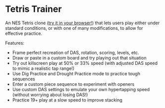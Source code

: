 # Tetris Trainer

An NES Tetris clone ([try it in your browser!](https://gregorycannon.github.io/TetrisTrainer)) that lets users play either under standard conditions, or with one of many modifications, to allow for effective practice.
 
Features:

- Frame perfect recreation of DAS, rotation, scoring, levels, etc.
- Draw or paste in a custom board and try playing out that situation
- Try out killscreen play at 50% or 33% speed (with adjusted DAS speed to mimic a realistic tap range!)
- Use Dig Practice and Drought Practice mode to practice tough sequences
- Enter a custom piece sequence to experiment with openers
- Use custom DAS settings to emulate your own hypertapping speed (without worrying about losing DAS!)
- Practice 19+ play at a slow speed to improve stacking
